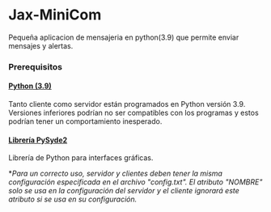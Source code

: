 # Jax-MiniCom
Pequeña aplicacion de mensajeria en python(3.9) que permite enviar mensajes y alertas.

### Prerequisitos
#### [Python (3.9)](https://www.python.org/downloads/)
Tanto cliente como servidor están programados en Python versión 3.9. Versiones inferiores podrían no ser compatibles con los programas y estos podrían tener un comportamiento inesperado.
#### [Librería PySyde2](https://pypi.org/project/PySide2/)
Librería de Python para interfaces gráficas.

**Para un correcto uso, servidor y clientes deben tener la misma configuración especificada en el archivo "config.txt". El atributo "NOMBRE" solo se usa en la configuración del servidor y el cliente ignorará este atributo si se usa en su configuración.*
